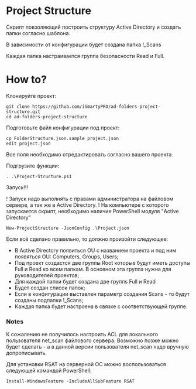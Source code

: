 # Project Structure

Скрипт повзоляющий построить структуру Active Directory и создать папки согласно шаблона.

В зависимости от конфигурации будет создана папка !_Scans

Каждая папка настраивается группа безопасности Read и Full.

# How to?

Клонируйте проект:
```
git clone https://github.com/iSmartyPRO/ad-folders-project-structure.git
cd ad-folders-project-structure
```

Подготовьте файл конфигурации под проект:
```
cp FolderStructure.json.sample project.json
edit project.json
```
Все поля необходимо отредактировать согласно вашего проекта.

Подгрузите функции:
```
. .\Project-Structure.ps1
```

Запуск!!!

! Запуск надо выполнять с правами администратора на файловом сервере, а так же в Active Directory.
! На компьютере с которого запускается скрипт, необходимо наличие PowerShell модуля "Active Directory"

```
New-ProjectStructure -JsonConfig .\Project.json
```

Если всё сделано правильно, то должно произойти следующее:

* В Active Directory появиться OU с названием проекта и под ним появяться OU: Computers, Groups, Users;
* Под проект создастся две группы Root которые будут иметь доступы Full и Read ко всем папкам. В основном эта группа нужна для руководителей проектов;
* Для каждой папки будет создана две группs Full и Read
* Будет создан список папок;
* Если в конфигурации выставлен параметр создания Scans - то будут созданы подпапки !_Scans;
* Каждая папка будет настроена в связке с соответствующей группе.


### Notes
К сожалению не получилось настроить ACL для локального пользователя net_scan файлового сервера. Возможно позже можно будет сделать - а в данной версии пользователя net_scan надо вручную допрописывать.

Для установки RSAT на серверной ОС можно воспользоваться следующей командой PowerShell:

```
Install-WindowsFeature -IncludeAllSubFeature RSAT
```